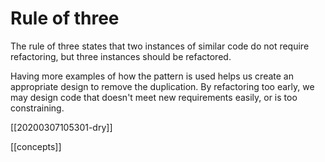 # Rule of three

The rule of three states that two instances of similar code do not require refactoring, but three instances should be refactored.

Having more examples of how the pattern is used helps us create an appropriate design to remove the duplication. By refactoring too early, we may design code that doesn't meet new requirements easily, or is too constraining.

[[20200307105301-dry]]

[[concepts]]